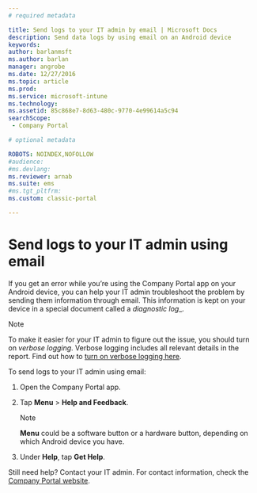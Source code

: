 ```yaml
---
# required metadata

title: Send logs to your IT admin by email | Microsoft Docs
description: Send data logs by using email on an Android device
keywords:
author: barlanmsftms.author: barlan
manager: angrobe
ms.date: 12/27/2016
ms.topic: article
ms.prod:
ms.service: microsoft-intune
ms.technology:
ms.assetid: 85c868e7-8d63-480c-9770-4e99614a5c94searchScope: - Company Portal

# optional metadata

ROBOTS: NOINDEX,NOFOLLOW
#audience:
#ms.devlang:
ms.reviewer: arnab
ms.suite: ems
#ms.tgt_pltfrm:
ms.custom: classic-portal

---
```



# Send logs to your IT admin using email

If you get an error while you’re using the Company Portal app on your Android device, you can help your IT admin troubleshoot the problem by sending them information through email. This information is kept on your device in a special document called a _diagnostic log__.

> [!Note]
> To make it easier for your IT admin to figure out the issue, you should turn on _verbose logging_. Verbose logging includes all relevant details in the report. Find out how to [turn on verbose logging here](use-verbose-logging-to-help-your-it-administrator-fix-device-issues-android.md).

To send logs to your IT admin using email:

1.  Open the Company Portal app.

2.  Tap **Menu** >  **Help and Feedback**.

	> [!NOTE]
	> **Menu** could be a software button or a hardware button, depending on which Android device you have.

3.  Under **Help**, tap **Get Help**.

Still need help? Contact your IT admin. For contact information, check the [Company Portal website](http://portal.manage.microsoft.com).
